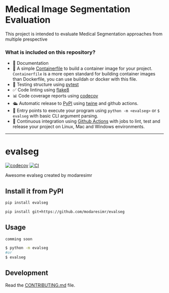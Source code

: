 
# Medical Image Segmentation Evaluation


This project is intended to evaluate Medical Segmentation approaches from multiple prespective

### What is included on this repository?

- 📃 Documentation 
- 🐋 A simple [Containerfile](Containerfile) to build a container image for your project.  
  `Containerfile` is a more open standard for building container images than Dockerfile, you can use buildah or docker with this file.
- 🧪 Testing structure using [pytest](https://docs.pytest.org/en/latest/)
- ✅ Code linting using [flake8](https://flake8.pycqa.org/en/latest/)
- 📊 Code coverage reports using [codecov](https://about.codecov.io/sign-up/)
- 🛳️ Automatic release to [PyPI](https://pypi.org) using [twine](https://twine.readthedocs.io/en/latest/) and github actions.
- 🎯 Entry points to execute your program using `python -m <evalseg>` or `$ evalseg` with basic CLI argument parsing.
- 🔄 Continuous integration using [Github Actions](.github/workflows/) with jobs to lint, test and release your project on Linux, Mac and Windows environments.
---
# evalseg

[![codecov](https://codecov.io/gh/modaresimr/evalseg/branch/main/graph/badge.svg?token=evalseg_token_here)](https://codecov.io/gh/modaresimr/evalseg)
[![CI](https://github.com/modaresimr/evalseg/actions/workflows/main.yml/badge.svg)](https://github.com/modaresimr/evalseg/actions/workflows/main.yml)

Awesome evalseg created by modaresimr

## Install it from PyPI

```bash
pip install evalseg
```

```bash
pip install git+https://github.com/modaresimr/evalseg
```
## Usage

```py
comming soon
```

```bash
$ python -m evalseg
#or
$ evalseg
```

## Development

Read the [CONTRIBUTING.md](CONTRIBUTING.md) file.
